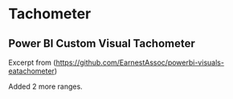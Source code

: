 ﻿
# Tachometer
## Power BI Custom Visual Tachometer

Excerpt from (https://github.com/EarnestAssoc/powerbi-visuals-eatachometer)

Added 2 more ranges.
